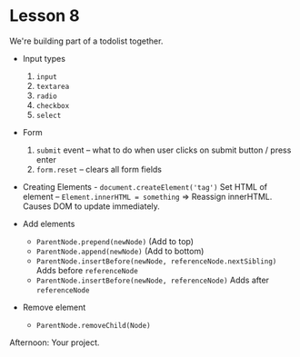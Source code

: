 # Lesson 8

We're building part of a todolist together.

- Input types
  1. `input`
  2. `textarea`
  3. `radio`
  4. `checkbox`
  5. `select`

- Form
  1. `submit` event – what to do when user clicks on submit button / press enter
  2. `form.reset` – clears all form fields

- Creating Elements - `document.createElement('tag')`
  Set HTML of element – `Element.innerHTML = something` => Reassign innerHTML. Causes DOM to update immediately.
- Add elements
  + `ParentNode.prepend(newNode)` (Add to top)
  + `ParentNode.append(newNode)` (Add to bottom)
  + `ParentNode.insertBefore(newNode, referenceNode.nextSibling)` Adds before `referenceNode`
  + `ParentNode.insertBefore(newNode, referenceNode)` Adds after `referenceNode`
- Remove element
  + `ParentNode.removeChild(Node)`

Afternoon: Your project.
